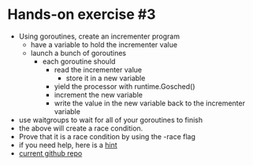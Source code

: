 # Hands-on exercise #3

* Using goroutines, create an incrementer program
	* have a variable to hold the incrementer value
	* launch a bunch of goroutines
		* each goroutine should
			* read the incrementer value
				* store it in a new variable
			* yield the processor with runtime.Gosched()
			* increment the new variable
			* write the value in the new variable back to the incrementer variable
* use waitgroups to wait for all of your goroutines to finish
* the above will create a race condition. 
* Prove that it is a race condition by using the -race flag
* if you need help, here is a [hint](https://play.golang.org/p/FYGoflKQej)
* [current github repo](https://github.com/GoesToEleven/go-programming)
